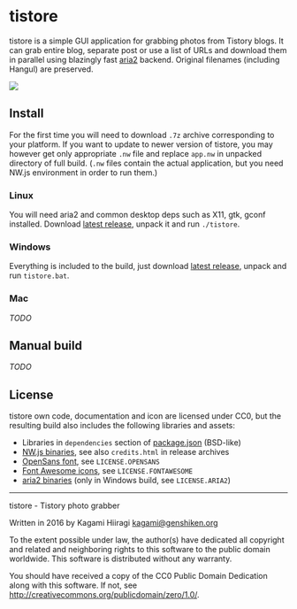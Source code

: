 # tistore

tistore is a simple GUI application for grabbing photos from Tistory blogs. It can grab entire blog, separate post or use a list of URLs and download them in parallel using blazingly fast [aria2](https://github.com/tatsuhiro-t/aria2) backend. Original filenames (including Hangul) are preserved.

![](https://raw.githubusercontent.com/Kagami/tistore/assets/tistore.png)

## Install

For the first time you will need to download `.7z` archive corresponding to your platform. If you want to update to newer version of tistore, you may however get only appropriate `.nw` file and replace `app.nw` in unpacked directory of full build. (`.nw` files contain the actual application, but you need NW.js environment in order to run them.)

### Linux

You will need aria2 and common desktop deps such as X11, gtk, gconf installed. Download [latest release](https://github.com/Kagami/tistore/releases), unpack it and run `./tistore`.

### Windows

Everything is included to the build, just download [latest release](https://github.com/Kagami/tistore/releases), unpack and run `tistore.bat`.

### Mac

*TODO*

## Manual build

*TODO*

## License

tistore own code, documentation and icon are licensed under CC0, but the resulting build also includes the following libraries and assets:

* Libraries in `dependencies` section of [package.json](package.json) (BSD-like)
* [NW.js binaries](https://github.com/nwjs/nw.js), see also `credits.html` in release archives
* [OpenSans font](https://www.google.com/fonts/specimen/Open+Sans), see `LICENSE.OPENSANS`
* [Font Awesome icons](https://github.com/FortAwesome/Font-Awesome), see `LICENSE.FONTAWESOME`
* [aria2 binaries](https://github.com/tatsuhiro-t/aria2) (only in Windows build, see `LICENSE.ARIA2`)

---

tistore - Tistory photo grabber

Written in 2016 by Kagami Hiiragi <kagami@genshiken.org>

To the extent possible under law, the author(s) have dedicated all copyright and related and neighboring rights to this software to the public domain worldwide. This software is distributed without any warranty.

You should have received a copy of the CC0 Public Domain Dedication along with this software. If not, see <http://creativecommons.org/publicdomain/zero/1.0/>.
